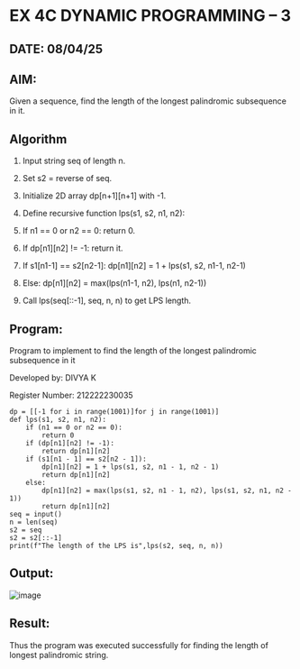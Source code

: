 # EX 4C DYNAMIC PROGRAMMING – 3
## DATE: 08/04/25

## AIM:
Given a sequence, find the length of the longest palindromic subsequence in it.

## Algorithm

1. Input string seq of length n.

2. Set s2 = reverse of seq.

3. Initialize 2D array dp[n+1][n+1] with -1.

4. Define recursive function lps(s1, s2, n1, n2):

5. If n1 == 0 or n2 == 0: return 0.

6. If dp[n1][n2] != -1: return it.

7. If s1[n1-1] == s2[n2-1]: dp[n1][n2] = 1 + lps(s1, s2, n1-1, n2-1)

8. Else: dp[n1][n2] = max(lps(n1-1, n2), lps(n1, n2-1))

9. Call lps(seq[::-1], seq, n, n) to get LPS length.

## Program:

Program to implement to find the length of the longest palindromic subsequence in it

Developed by: DIVYA K

Register Number: 212222230035

```
dp = [[-1 for i in range(1001)]for j in range(1001)]
def lps(s1, s2, n1, n2):
    if (n1 == 0 or n2 == 0):
        return 0
    if (dp[n1][n2] != -1):
        return dp[n1][n2]
    if (s1[n1 - 1] == s2[n2 - 1]):
        dp[n1][n2] = 1 + lps(s1, s2, n1 - 1, n2 - 1)
        return dp[n1][n2]
    else:
        dp[n1][n2] = max(lps(s1, s2, n1 - 1, n2), lps(s1, s2, n1, n2 - 1))
        return dp[n1][n2]
seq = input()
n = len(seq)
s2 = seq
s2 = s2[::-1]
print(f"The length of the LPS is",lps(s2, seq, n, n))
```

## Output:

![image](https://github.com/user-attachments/assets/bc52eb80-990c-4587-996a-4f7238f8e298)


## Result:
Thus the program was executed successfully for finding the length of longest palindromic string.
